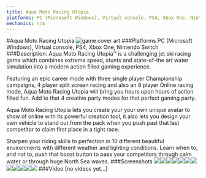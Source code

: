 ```yaml
---
title: Aqua Moto Racing Utopia
platforms: PC (Microsoft Windows), Virtual console, PS4, Xbox One, Nintendo Switch
mechanics: n/a
---
```

#Aqua Moto Racing Utopia
![game cover art](//images.igdb.com/igdb/image/upload/t_cover_big/iyk2ajgvnuzvatjzsxqf.jpg "Logo Title Text 1")
###Platforms
PC (Microsoft Windows), Virtual console, PS4, Xbox One, Nintendo Switch
###Description:
Aqua Moto Racing Utopia™ is a challenging jet ski racing game which combines extreme speed, stunts and state-of-the art water simulation into a modern action filled gaming experience.

Featuring an epic career mode with three single player Championship campaigns, 4 player split screen racing and also an 8 player Online racing mode, Aqua Moto Racing Utopia will bring you hours upon hours of action filled fun. Add to that 4 creative party modes for that perfect gaming party.

Aqua Moto Racing Utopia lets you create your your own unique avatar to show of online with its powerful creation tool, it also lets you design your own vehicle to stand out from the pack when you push past that last competitor to claim first place in a tight race.

Sharpen your riding skills to perfection in 10 different beautiful environments with different weather and lighting conditions. Learn when to, and not to, push that boost button to pass your competitors through calm water or through huge North Sea waves.
###Screenshots
<a target="_blank" href="//images.igdb.com/igdb/image/upload/t_cover_big/hmnl0ghwllpgasicxinp.jpg"><img src="//images.igdb.com/igdb/image/upload/t_thumb/hmnl0ghwllpgasicxinp.jpg"/></a><a target="_blank" href="//images.igdb.com/igdb/image/upload/t_cover_big/jsyzru2pben5yjrqlkao.jpg"><img src="//images.igdb.com/igdb/image/upload/t_thumb/jsyzru2pben5yjrqlkao.jpg"/></a><a target="_blank" href="//images.igdb.com/igdb/image/upload/t_cover_big/tm57dhkbt66q3ajs391k.jpg"><img src="//images.igdb.com/igdb/image/upload/t_thumb/tm57dhkbt66q3ajs391k.jpg"/></a><a target="_blank" href="//images.igdb.com/igdb/image/upload/t_cover_big/cqlqy11pxbxuhihu2ebk.jpg"><img src="//images.igdb.com/igdb/image/upload/t_thumb/cqlqy11pxbxuhihu2ebk.jpg"/></a><a target="_blank" href="//images.igdb.com/igdb/image/upload/t_cover_big/ue0n8boqutxpod2jzybm.jpg"><img src="//images.igdb.com/igdb/image/upload/t_thumb/ue0n8boqutxpod2jzybm.jpg"/></a><a target="_blank" href="//images.igdb.com/igdb/image/upload/t_cover_big/soffdw82i7dq5ghtw5vq.jpg"><img src="//images.igdb.com/igdb/image/upload/t_thumb/soffdw82i7dq5ghtw5vq.jpg"/></a><a target="_blank" href="//images.igdb.com/igdb/image/upload/t_cover_big/jzuoii1etdayuiihxmqn.jpg"><img src="//images.igdb.com/igdb/image/upload/t_thumb/jzuoii1etdayuiihxmqn.jpg"/></a><a target="_blank" href="//images.igdb.com/igdb/image/upload/t_cover_big/y6c2lzuj4zaj5a3da6vm.jpg"><img src="//images.igdb.com/igdb/image/upload/t_thumb/y6c2lzuj4zaj5a3da6vm.jpg"/></a><a target="_blank" href="//images.igdb.com/igdb/image/upload/t_cover_big/bbwf4vzifqygk4uwtryf.jpg"><img src="//images.igdb.com/igdb/image/upload/t_thumb/bbwf4vzifqygk4uwtryf.jpg"/></a><a target="_blank" href="//images.igdb.com/igdb/image/upload/t_cover_big/fpxaja4apjzrfkmzbmbe.jpg"><img src="//images.igdb.com/igdb/image/upload/t_thumb/fpxaja4apjzrfkmzbmbe.jpg"/></a><a target="_blank" href="//images.igdb.com/igdb/image/upload/t_cover_big/reuo1cxbyntsio4edsid.jpg"><img src="//images.igdb.com/igdb/image/upload/t_thumb/reuo1cxbyntsio4edsid.jpg"/></a><a target="_blank" href="//images.igdb.com/igdb/image/upload/t_cover_big/gdrrixiq5wx1ecxkkktz.jpg"><img src="//images.igdb.com/igdb/image/upload/t_thumb/gdrrixiq5wx1ecxkkktz.jpg"/></a>
###Video
[no videos yet...]
